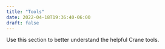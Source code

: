 ```yaml
---
title: "Tools"
date: 2022-04-18T19:36:40-06:00
draft: false
---
```


Use this section to better understand the helpful Crane tools.
